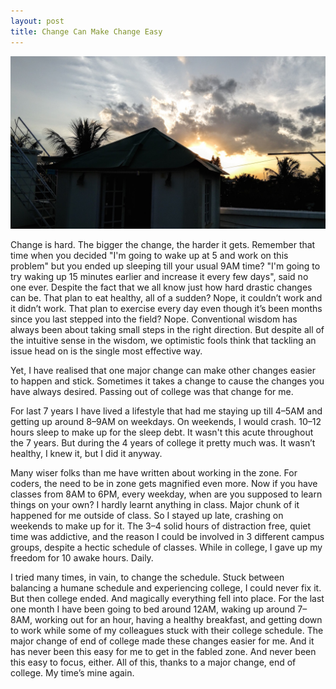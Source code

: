 ```yaml
---
layout: post
title: Change Can Make Change Easy
---
```


<div class="center">
    <img src="/images/posts/bangalore/last_light.jpg" alt="">
</div>

Change is hard. The bigger the change, the harder it gets. Remember that time when you decided "I'm going to wake up at 5 and work on this problem" but you ended up sleeping till your usual 9AM time? "I'm going to try waking up 15 minutes earlier and increase it every few days", said no one ever. Despite the fact that we all know just how hard drastic changes can be. That plan to eat healthy, all of a sudden? Nope, it couldn’t work and it didn’t work. That plan to exercise every day even though it’s been months since you last stepped into the field? Nope. Conventional wisdom has always been about taking small steps in the right direction. But despite all of the intuitive sense in the wisdom, we optimistic fools think that tackling an issue head on is the single most effective way.

Yet, I have realised that one major change can make other changes easier to happen and stick. Sometimes it takes a change to cause the changes you have always desired. Passing out of college was that change for me.

For last 7 years I have lived a lifestyle that had me staying up till 4–5AM and getting up around 8–9AM on weekdays. On weekends, I would crash. 10–12 hours sleep to make up for the sleep debt. It wasn't this acute throughout the 7 years. But during the 4 years of college it pretty much was. It wasn’t healthy, I knew it, but I did it anyway.

Many wiser folks than me have written about working in the zone. For coders, the need to be in zone gets magnified even more. Now if you have classes from 8AM to 6PM, every weekday, when are you supposed to learn things on your own? I hardly learnt anything in class. Major chunk of it happened for me outside of class. So I stayed up late, crashing on weekends to make up for it. The 3–4 solid hours of distraction free, quiet time was addictive, and the reason I could be involved in 3 different campus groups, despite a hectic schedule of classes. While in college, I gave up my freedom for 10 awake hours. Daily.

I tried many times, in vain, to change the schedule. Stuck between balancing a humane schedule and experiencing college, I could never fix it. But then college ended. And magically everything fell into place. For the last one month I have been going to bed around 12AM, waking up around 7–8AM, working out for an hour, having a healthy breakfast, and getting down to work while some of my colleagues stuck with their college schedule. The major change of end of college made these changes easier for me. And it has never been this easy for me to get in the fabled zone. And never been this easy to focus, either. All of this, thanks to a major change, end of college. My time’s mine again.
